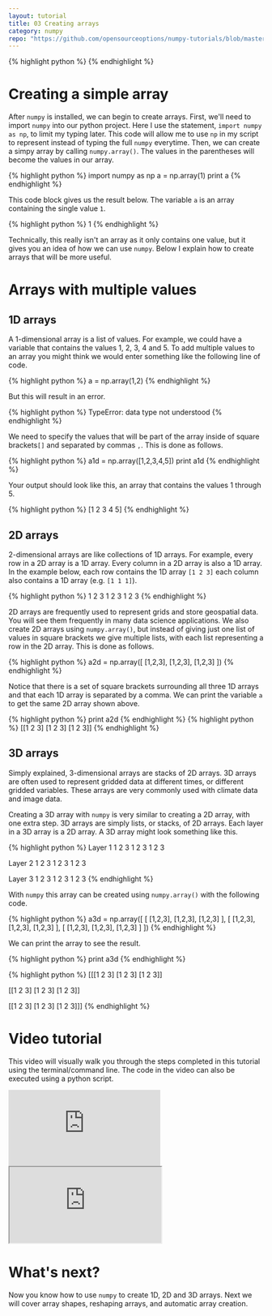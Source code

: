 ```yaml
---
layout: tutorial
title: 03 Creating arrays
category: numpy
repo: "https://github.com/opensourceoptions/numpy-tutorials/blob/master/numpy003_CreatingArrays.py"
---
```

{% highlight python %}
{% endhighlight %}
# Creating a simple array
After `numpy` is installed, we can begin to create arrays. First, we'll need to import `numpy` into our python project. Here I use the statement, `import numpy as np`, to limit my typing later. This code will allow me to use `np` in my script to represent instead of typing the full `numpy` everytime. Then, we can create a simpy array by calling `numpy.array()`. The values in the parentheses will become the values in our array.

{% highlight python %}
import numpy as np
a = np.array(1)
print a
{% endhighlight %}

This code block gives us the result below. The variable `a` is an array containing the single value `1`.

{% highlight python %}
1
{% endhighlight %}

Technically, this really isn't an array as it only contains one value, but it gives you an idea of how we can use `numpy`. Below I explain how to create arrays that will be more useful.

# Arrays with multiple values
## 1D arrays
A 1-dimensional array is a list of values. For example, we could have a variable that contains the values 1, 2, 3, 4 and 5. To add multiple values to an array you might think we would enter something like the following line of code.

{% highlight python %}
a = np.array(1,2)
{% endhighlight %}

But this will result in an error.

{% highlight python %}
TypeError: data type not understood
{% endhighlight %}

We need to specify the values that will be part of the array inside of square brackets`[]` and separated by commas `,`. This is done as follows.

{% highlight python %}
a1d = np.array([1,2,3,4,5])
print a1d
{% endhighlight %}

Your output should look like this, an array that contains the values 1 through 5.

{% highlight python %}
[1 2 3 4 5]
{% endhighlight %}

## 2D arrays
2-dimensional arrays are like collections of 1D arrays. For example, every row in a 2D array is a 1D array. Every column in a 2D array is also a 1D array. In the example below, each row contains the 1D array `[1 2 3]` each column also contains a 1D array (e.g. `[1 1 1]`).

{% highlight python %}
1 2 3
1 2 3
1 2 3
{% endhighlight %}

2D arrays are frequently used to represent grids and store geospatial data. You will see them frequently in many data science applications. We also create 2D arrays using `numpy.array()`, but instead of giving just one list of values in square brackets we give multiple lists, with each list representing a row in the 2D array. This is done as follows.

{% highlight python %}
a2d = np.array([
[1,2,3],
[1,2,3],
[1,2,3]
])
{% endhighlight %}

Notice that there is a set of square brackets surrounding all three 1D arrays and that each 1D array is separated by a comma. We can print the variable `a` to get the same 2D array shown above.

{% highlight python %}
print a2d
{% endhighlight %}
{% highlight python %}
[[1 2 3]
 [1 2 3]
 [1 2 3]]
{% endhighlight %}



## 3D arrays
Simply explained, 3-dimensional arrays are stacks of 2D arrays. 3D arrays are often used to represent gridded data at different times, or different gridded variables. These arrays are very commonly used with climate data and image data.

Creating a 3D array with `numpy` is very similar to creating a 2D array, with one extra step. 3D arrays are simply lists, or stacks, of 2D arrays. Each layer in a 3D array is a 2D array. A 3D array might look something like this.

{% highlight python %}
Layer 1
1 2 3
1 2 3
1 2 3

Layer 2
1 2 3
1 2 3
1 2 3

Layer 3
1 2 3
1 2 3
1 2 3
{% endhighlight %}

With `numpy` this array can be created using `numpy.array()` with the following code.

{% highlight python %}
a3d = np.array([
[
[1,2,3],
[1,2,3],
[1,2,3]
],
[
[1,2,3],
[1,2,3],
[1,2,3]
],
[
[1,2,3],
[1,2,3],
[1,2,3]
]
])
{% endhighlight %}

We can print the array to see the result.

{% highlight python %}
print a3d
{% endhighlight %}

{% highlight python %}
[[[1 2 3]
  [1 2 3]
  [1 2 3]]

 [[1 2 3]
  [1 2 3]
  [1 2 3]]

 [[1 2 3]
  [1 2 3]
  [1 2 3]]]
{% endhighlight %}

# Video tutorial
This video will visually walk you through the steps completed in this tutorial using the terminal/command line. The code in the video can also be executed using a python script. 

<div class="intrinsic-container intrinsic-container-ws"><iframe src="https://www.youtube.com/embed/SMK6wFav8FE" frameborder="0" allowfullscreen></iframe></div>

<div class="intrinsic-container intrinsic-container-16x9">
<iframe src="https://www.youtube.com/embed/SMK6wFav8FE" allowfullscreen></iframe>
</div>

# What's next?
Now you know how to use `numpy` to create 1D, 2D and 3D arrays. Next we will cover array shapes, reshaping arrays, and automatic array creation.